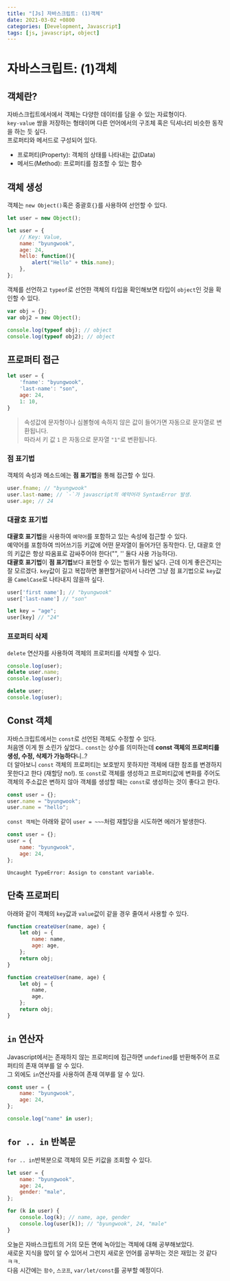 ```yaml
---
title: "[Js] 자바스크립트: (1)객체"
date: 2021-03-02 +0800
categories: [Development, Javascript]
tags: [js, javascript, object]
---
```


# 자바스크립트: (1)객체

## 객체란?

자바스크립트에서에서 객체는 다양한 데이터를 담을 수 있는 자료형이다.  
`key-value` 쌍을 저장하는 형태이며 다른 언어에서의 구조체 혹은 딕셔너리 비슷한 동작을 하는 듯 싶다.   
프로퍼티와 메서드로 구성되어 있다.   

- 프로퍼티(Property): 객체의 상태를 나타내는 값(Data)
- 메서드(Method): 프로퍼티를 참조할 수 있는 함수

## 객체 생성

객체는 `new Object()`혹은 중괄호`{}`를 사용하여 선언할 수 있다.  

```javascript
let user = new Object();
```

```javascript
let user = {
    // Key: Value,
    name: "byungwook",
    age: 24,
    hello: function(){
        alert("Hello" + this.name);
    },
};
```

객체를 선언하고 `typeof`로 선언한 객체의 타입을 확인해보면 타입이 `object`인 것을 확인할 수 있다.

```javascript
var obj = {};
var obj2 = new Object();

console.log(typeof obj); // object
console.log(typeof obj2); // object
```



## 프로퍼티 접근

```javascript
let user = {
    'fname': "byungwook",
    'last-name': "son",
    age: 24,
    1: 10,
}
```

> 속성값에 문자형이나 심볼형에 속하지 않은 값이 들어가면 자동으로 문자열로 변환됩니다.  
> 따라서 키 값 `1` 은 자동으로 문자열 `"1"`로 변환됩니다. 

### 점 표기법

객체의 속성과 메소드에는 **점 표기법**을 통해 접근할 수 있다.

```javascript
user.fname; // "byungwook"
user.last-name; // `-`가 javascript의 예약어라 SyntaxError 발생.
user.age; // 24
```

### 대괄호 표기법

**대괄호 표기법**을 사용하여 `예약어`를 포함하고 있는 속성에 접근할 수 있다.  
예약어를 포함하여 띄어쓰기등 키값에 어떤 문자열이 들어가던 동작한다. 단, 대괄호 안의 키값은 항상 따옴표로 감싸주어야 한다("", '' 둘다 사용 가능하다).  
**대괄호 표기법**이 **점 표기법**보다 표현할 수 있는 범위가 훨씬 넓다. 근데 이게 좋은건지는 잘 모르겠다. `key`값이 길고 복잡하면 불편할거같아서 나라면 그냥 점 표기법으로 `key`값을 `CamelCase`로 나타내지 않을까 싶다.

```javascript
user['first name']; // "byungwook"
user['last-name'] // "son"

let key = "age";
user[key] // "24"

```

### 프로퍼티 삭제

`delete` 연산자를 사용하여 객체의 프로퍼티를 삭제할 수 있다.

```javascript
console.log(user);
delete user.name;
console.log(user);

delete user;
console.log(user);
```



## Const 객체

자바스크립트에서는 `const`로 선언된 객체도 수정할 수 있다.  
처음엔 이게 뭔 소린가 싶었다.. `const`는 상수를 의미하는데 **const 객체의 프로퍼티를 생성, 수정, 삭제가 가능하다**니..?  
더 알아보니 `const` 객체의 프로퍼티는 보호받지 못하지만 객체에 대한 참조를 변경하지 못한다고 한다 (재할당 no!). 또 `const`로 객체를 생성하고 프로퍼티값에 변화를 주어도 객체의 주소값은 변하지 않아 객체를 생성할 때는 `const`로 생성하는 것이 좋다고 한다.

```javascript
const user = {};
user.name = "byungwook";
user.name = "hello";
```

`const 객체`는 아래와 같이 `user = ~~~`처럼 재할당을 시도하면 에러가 발생한다.

```javascript
const user = {};
user = {
    name: "byungwook",
    age: 24,
};
```

```
Uncaught TypeError: Assign to constant variable.
```



## 단축 프로퍼티

아래와 같이 객체의 `key`값과 `value`값이 같을 경우 줄여서 사용할 수 있다.

```javascript
function createUser(name, age) {
    let obj = {
        name: name,
        age: age,
    };
    return obj;
}
```

```javascript
function createUser(name, age) {
    let obj = {
        name,
        age,
    };
    return obj;
}
```

## `in` 연산자

Javascript에서는 존재하지 않는 프로퍼티에 접근하면 `undefined`를 반환해주어 프로퍼티의 존재 여부를 알 수 있다.  
그 외에도 `in`연산자를 사용하여 존재 여부를 알 수 있다.  

```javascript
const user = {
    name: "byungwook",
    age: 24,
};

console.log("name" in user);
```



## `for .. in` 반복문

`for .. in`반복분으로 객체의 모든 키값을 조회할 수 있다.

```javascript
let user = {
    name: "byungwook",
    age: 24,
    gender: "male",
};

for (k in user) {
    console.log(k); // name, age, gender
    console.log(user[k]); // "byungwook", 24, "male"
}

```

오늘은 자바스크립트의 거의 모든 면에 녹아있는 객체에 대해 공부해보았다.  
새로운 지식을 많이 알 수 있어서 그런지 새로운 언어를 공부하는 것은 재밌는 것 같다 ㅋㅋ.  
다음 시간에는 `함수`, `스코프`, `var/let/const`를 공부할 예정이다. 
